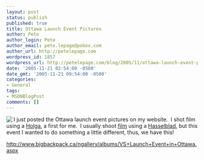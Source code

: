 ```yaml
---
layout: post
status: publish
published: true
title: Ottawa Launch Event Pictures
author: Pete
author_login: Pete
author_email: pete.lepage@pobox.com
author_url: http://petelepage.com
wordpress_id: 1857
wordpress_url: http://petelepage.com/blog/2005/11/ottawa-launch-event-pictures/
date: '2005-11-21 02:54:00 -0500'
date_gmt: '2005-11-21 09:54:00 -0500'
categories:
- General
tags:
- MSDNBlogPost
comments: []
---
```

<p><a href="http://www.bigbackpack.ca/ngallery/albums/VS+Launch+Event+in+Ottawa.aspx" target="_blank"><img src="http://www.bigbackpack.ca/nGallery/photos/113/21/highlighted.aspx" align="left"/></a>I just posted the Ottawa launch event pictures on my website.&nbsp; I shot film using a <a href="http://en.wikipedia.org/wiki/Holga">Holga</a>, a first for me.&nbsp; I usually shoot <a href="http://en.wikipedia.org/wiki/Film">film</a> using a <a href="http://www.teamworkphoto.com/hasselblad501cm.html">Hasselblad</a>, but this event I wanted to do something a little different, thus, we have this! </p>
<p><a href="http://www.bigbackpack.ca/ngallery/albums/VS+Launch+Event+in+Ottawa.aspx">http://www.bigbackpack.ca/ngallery/albums/VS+Launch+Event+in+Ottawa.aspx</a></p>
